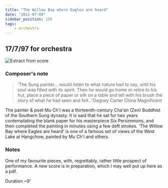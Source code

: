 ```yaml
---
title: "The Willow Bay where Eagles are heard"
date: "2011-07-09"
sidebar_position: 150
tags:
    - orchestra
---
```

## 17/7/97 for orchestra

![](/img/willow.png "Extract from score")

### Composer's note

> 'The Sung painter... would listen to what nature had to say, until his soul was filled with its spirit. Then he would go home or retire to his hut, place a piece of paper or silk on a table and tell with his brush the story of what he had seen and felt...'Dagney Carter China Magnificent

The painter & poet Mu Ch'i was a thirteenth-century Cha'an (Zen) Buddhist of the Southern Sung dynasty. It is said that he sat for two years contemplating the blank paper for his masterpiece Six Persimmons, and then completed the painting in minutes using a few deft strokes. 'The Willow Bay where Eagles are heard' is one of a famous set of views of the West Lake at Hangchow, painted by Mu Ch'i and others.

### Notes

One of my favourite pieces, with, regrettably, rather little prospect of performance. A new score is in preparation, which I may well put up here as a pdf.

Duration ~9'
